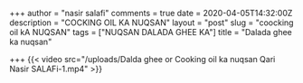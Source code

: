 +++
author = "nasir salafi"
comments = true
date = 2020-04-05T14:32:00Z
description = "COCKING OIL KA NUQSAN"
layout = "post"
slug = "coocking oil kA NUQSAN"
tags = ["NUQSAN DALADA GHEE KA"]
title = "Dalada ghee ka nuqsan"

+++
{{< video src="/uploads/Dalda ghee or Cooking oil ka nuqsan Qari Nasir SALAFi-1.mp4" >}}
